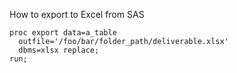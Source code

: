 How to export to Excel from SAS

```sas
proc export data=a_table
  outfile='/foo/bar/folder_path/deliverable.xlsx'
  dbms=xlsx replace;
run;
```
